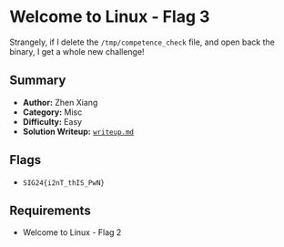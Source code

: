 # Welcome to Linux - Flag 3

Strangely, if I delete the `/tmp/competence_check` file, and open back the binary, I get a whole new challenge!

## Summary
- **Author:** Zhen Xiang
- **Category:** Misc
- **Difficulty:** Easy
- **Solution Writeup:** [`writeup.md`](./soln/writeup.md)

## Flags
- `SIG24{i2nT_thIS_PwN}`

## Requirements
- Welcome to Linux - Flag 2
